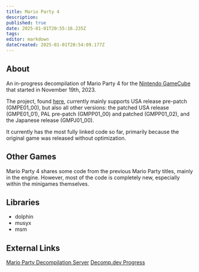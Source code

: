 ```yaml
---
title: Mario Party 4
description: 
published: true
date: 2025-01-01T20:55:16.235Z
tags: 
editor: markdown
dateCreated: 2025-01-01T20:54:09.177Z
---
```


## About
An in-progress decompilation of Mario Party 4 for the [Nintendo GameCube](/platforms/gamecube-wii) that started in November 19th, 2023.

The project, found [here](https://github.com/mariopartyrd/marioparty4), currently mainly supports USA release pre-patch (GMPE01_00), but also all other versions: the patched USA release (GMPE01_01), PAL pre-patch (GMPP01_00) and patched (GMPP01_02), and the Japanese release (GMPJ01_00).

It currently has the most fully linked code so far, primarily because the original game was released without optimization.

## Other Games
Mario Party 4 shares some code from the previous Mario Party titles, mainly in the engine. However, most of the code is completely new, especially within the minigames themselves.

## Libraries
- dolphin
- musyx
- msm

## External Links
[Mario Party Decompilation Server](https://discord.gg/T4faGveujK)
[Decomp.dev Progress](https://decomp.dev/mariopartyrd/marioparty4)